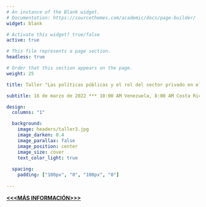 ```yaml
---
# An instance of the Blank widget.
# Documentation: https://sourcethemes.com/academic/docs/page-builder/
widget: blank

# Activate this widget? true/false
active: true

# This file represents a page section.
headless: true

# Order that this section appears on the page.
weight: 25

title: Taller "Las políticas públicas y el rol del sector privado en el desarrollo de los bioinsumos. Caso Brasil"

subtitle: 16 de marzo de 2022 *** 10:00 AM Venezuela, 8:00 AM Costa Rica, 11:00 AM Brasil ***

design:
  columns: "1"

  background:
    image: headers/taller3.jpg
    image_darken: 0.4
    image_parallax: false
    image_position: center
    image_size: cover
    text_color_light: true
  
  spacing:
    padding: ["100px", "0", "100px", "0"]
    
--- 
```


[**<<<MÁS INFORMACIÓN>>>**](./bioeconomia/)


